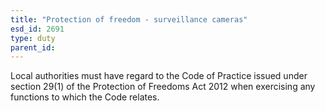 ```yaml
---
title: "Protection of freedom - surveillance cameras"
esd_id: 2691
type: duty
parent_id:  
---
```


Local authorities must have regard to the Code of Practice issued under section 29(1) of the Protection of Freedoms Act 2012 when exercising any functions to which the Code relates.

